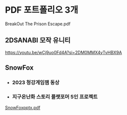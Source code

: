 # PDF 포트폴리오 3개 

BreakOut The Prison Escape.pdf

## 2DSANABI 모작 유니티
https://youtu.be/wCj9uo0Fd4A?si=2DM0MMX4yTvHBX9A

## SnowFox
* ### 2023 청강게임잼 동상
* ### 지구온난화 스토리 플랫포머 5인 프로젝트
[SnowFoxpptx.pdf](https://github.com/jangeungye/SnowFox1/files/14652535/SnowFoxpptx.pdf)
